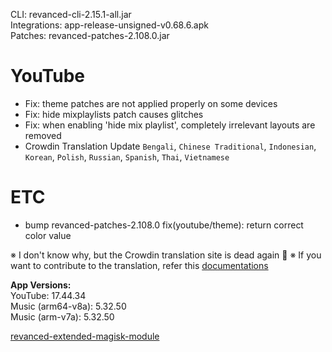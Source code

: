 CLI: revanced-cli-2.15.1-all.jar  
Integrations: app-release-unsigned-v0.68.6.apk  
Patches: revanced-patches-2.108.0.jar  

YouTube
==
- Fix: theme patches are not applied properly on some devices
- Fix: hide mixplaylists patch causes glitches
- Fix: when enabling 'hide mix playlist', completely irrelevant layouts are removed
- Crowdin Translation Update
`Bengali`, `Chinese Traditional`, `Indonesian`, `Korean`, `Polish`, `Russian`, `Spanish`, `Thai`, `Vietnamese`

ETC
==
- bump revanced-patches-2.108.0
fix(youtube/theme): return correct color value

※ I don't know why, but the Crowdin translation site is dead again 🤷
※ If you want to contribute to the translation, refer this [documentations](https://telegra.ph/How-to-contribute-to-Crowdin-translations-via-upload-of-stringsxml-file-11-10)
  
**App Versions:**  
YouTube: 17.44.34  
Music (arm64-v8a): 5.32.50  
Music (arm-v7a): 5.32.50  

[revanced-extended-magisk-module](https://github.com/nikhilbadyal/revanced-magisk-module)  
